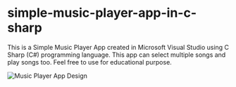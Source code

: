 # simple-music-player-app-in-c-sharp
This is a Simple Music Player App created in Microsoft Visual Studio using C Sharp (C#) programming language. 
This app can select multiple songs and play songs too.
Feel free to use for educational purpose.

![Music Player App Design](https://3.bp.blogspot.com/-82Ghlf7fbjE/W208w16D4YI/AAAAAAAADQo/F6UBwAiiiConJw-pKJW6-mFbZcopLs7bgCLcBGAs/s640/Simple%2BMusic%2BPlayer%2BApp%2Bin%2BC%2BSharp%2BProgramming%2BLanguage.PNG)


